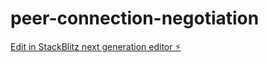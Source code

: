 # peer-connection-negotiation

[Edit in StackBlitz next generation editor ⚡️](https://stackblitz.com/~/github.com/tanyagray/peer-connection-negotiation)